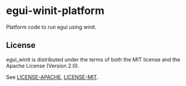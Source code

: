 # egui-winit-platform
Platform code to run egui using winit.

## License

egui_winit is distributed under the terms of both the MIT license and the Apache License (Version 2.0).

See [LICENSE-APACHE](LICENSE-APACHE), [LICENSE-MIT](LICENSE-MIT).
